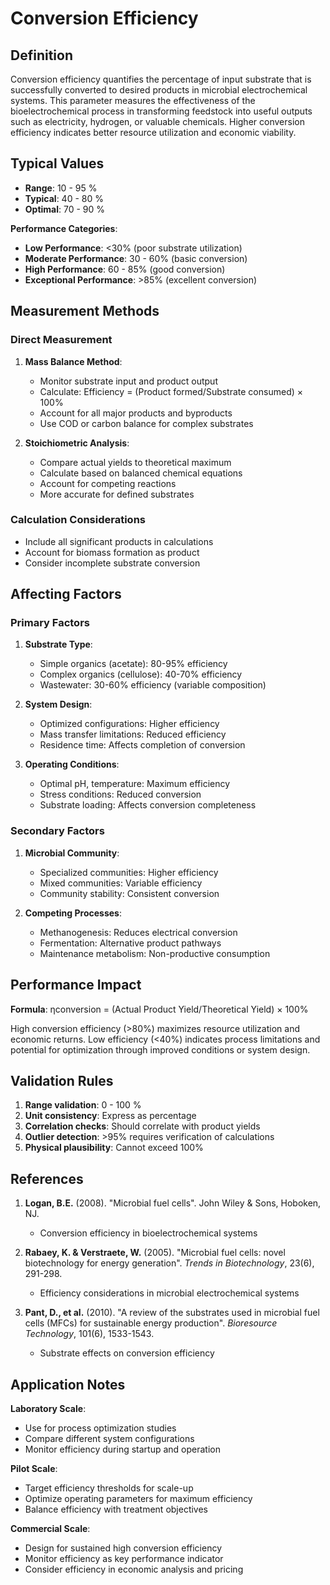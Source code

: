 <!--
Parameter ID: conversion_efficiency
Category: performance
Generated: 2025-01-16T11:23:00.000Z
-->

# Conversion Efficiency

## Definition

Conversion efficiency quantifies the percentage of input substrate that is
successfully converted to desired products in microbial electrochemical systems.
This parameter measures the effectiveness of the bioelectrochemical process in
transforming feedstock into useful outputs such as electricity, hydrogen, or
valuable chemicals. Higher conversion efficiency indicates better resource
utilization and economic viability.

## Typical Values

- **Range**: 10 - 95 %
- **Typical**: 40 - 80 %
- **Optimal**: 70 - 90 %

**Performance Categories**:

- **Low Performance**: <30% (poor substrate utilization)
- **Moderate Performance**: 30 - 60% (basic conversion)
- **High Performance**: 60 - 85% (good conversion)
- **Exceptional Performance**: >85% (excellent conversion)

## Measurement Methods

### Direct Measurement

1. **Mass Balance Method**:
   - Monitor substrate input and product output
   - Calculate: Efficiency = (Product formed/Substrate consumed) × 100%
   - Account for all major products and byproducts
   - Use COD or carbon balance for complex substrates

2. **Stoichiometric Analysis**:
   - Compare actual yields to theoretical maximum
   - Calculate based on balanced chemical equations
   - Account for competing reactions
   - More accurate for defined substrates

### Calculation Considerations

- Include all significant products in calculations
- Account for biomass formation as product
- Consider incomplete substrate conversion

## Affecting Factors

### Primary Factors

1. **Substrate Type**:
   - Simple organics (acetate): 80-95% efficiency
   - Complex organics (cellulose): 40-70% efficiency
   - Wastewater: 30-60% efficiency (variable composition)

2. **System Design**:
   - Optimized configurations: Higher efficiency
   - Mass transfer limitations: Reduced efficiency
   - Residence time: Affects completion of conversion

3. **Operating Conditions**:
   - Optimal pH, temperature: Maximum efficiency
   - Stress conditions: Reduced conversion
   - Substrate loading: Affects conversion completeness

### Secondary Factors

1. **Microbial Community**:
   - Specialized communities: Higher efficiency
   - Mixed communities: Variable efficiency
   - Community stability: Consistent conversion

2. **Competing Processes**:
   - Methanogenesis: Reduces electrical conversion
   - Fermentation: Alternative product pathways
   - Maintenance metabolism: Non-productive consumption

## Performance Impact

**Formula**: ηconversion = (Actual Product Yield/Theoretical Yield) × 100%

High conversion efficiency (>80%) maximizes resource utilization and economic
returns. Low efficiency (<40%) indicates process limitations and potential for
optimization through improved conditions or system design.

## Validation Rules

1. **Range validation**: 0 - 100 %
2. **Unit consistency**: Express as percentage
3. **Correlation checks**: Should correlate with product yields
4. **Outlier detection**: >95% requires verification of calculations
5. **Physical plausibility**: Cannot exceed 100%

## References

1. **Logan, B.E.** (2008). "Microbial fuel cells". John Wiley & Sons, Hoboken,
   NJ.
   - Conversion efficiency in bioelectrochemical systems

2. **Rabaey, K. & Verstraete, W.** (2005). "Microbial fuel cells: novel
   biotechnology for energy generation". _Trends in Biotechnology_, 23(6),
   291-298.
   - Efficiency considerations in microbial electrochemical systems

3. **Pant, D., et al.** (2010). "A review of the substrates used in microbial
   fuel cells (MFCs) for sustainable energy production". _Bioresource
   Technology_, 101(6), 1533-1543.
   - Substrate effects on conversion efficiency

## Application Notes

**Laboratory Scale**:

- Use for process optimization studies
- Compare different system configurations
- Monitor efficiency during startup and operation

**Pilot Scale**:

- Target efficiency thresholds for scale-up
- Optimize operating parameters for maximum efficiency
- Balance efficiency with treatment objectives

**Commercial Scale**:

- Design for sustained high conversion efficiency
- Monitor efficiency as key performance indicator
- Consider efficiency in economic analysis and pricing
